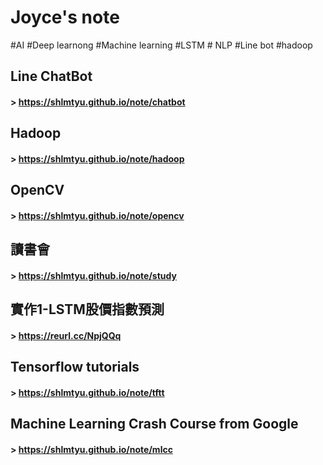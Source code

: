 # Joyce's note
#AI #Deep learnong #Machine learning #LSTM # NLP #Line bot #hadoop

## Line ChatBot
#### > <https://shlmtyu.github.io/note/chatbot>  

## Hadoop
#### > <https://shlmtyu.github.io/note/hadoop>

## OpenCV 
#### > <https://shlmtyu.github.io/note/opencv>

## 讀書會 
#### > <https://shlmtyu.github.io/note/study>

## 實作1-LSTM股價指數預測
#### > <https://reurl.cc/NpjQQq>

## Tensorflow tutorials
#### > <https://shlmtyu.github.io/note/tftt>

## Machine Learning Crash Course from Google
#### > <https://shlmtyu.github.io/note/mlcc>


